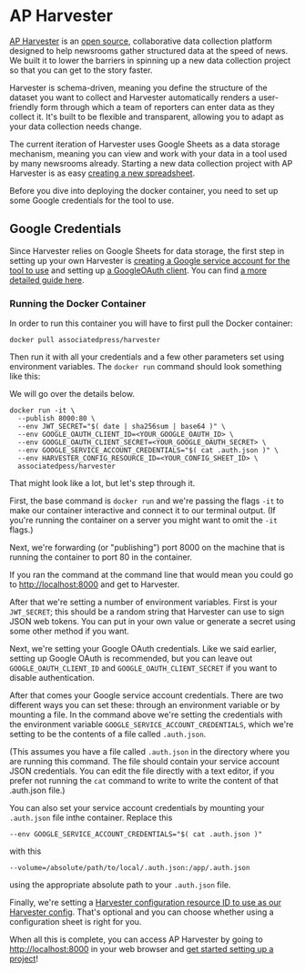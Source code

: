 AP Harvester
============

[AP Harvester][docs] is an [open source][repo], collaborative data collection
platform designed to help newsrooms gather structured data at the speed of
news. We built it to lower the barriers in spinning up a new data collection
project so that you can get to the story faster.

Harvester is schema-driven, meaning you define the structure of the dataset
you want to collect and Harvester automatically renders a user-friendly form
through which a team of reporters can enter data as they collect it. It's built
to be flexible and transparent, allowing you to adapt as your data collection
needs change.

The current iteration of Harvester uses Google Sheets as a data storage
mechanism, meaning you can view and work with your data in a tool used by many
newsrooms already. Starting a new data collection project with AP Harvester is
as easy [creating a new spreadsheet][sheet-new].

Before you dive into deploying the docker container, you need to set up some Google
credentials for the tool to use.

## Google Credentials

Since Harvester relies on Google Sheets for data storage, the first step in
setting up your own Harvester is [creating a Google service account for the
tool to use][create-service-account] and setting up [a GoogleOAuth
client][create-oauth]. You can find [a more detailed guide
here][setup-google-credentials].

### Running the Docker Container

In order to run this container you will have to first pull the
Docker container:

```shell
docker pull associatedpress/harvester
```

Then run it with all your credentials and a few other parameters set
using environment variables. The `docker run` command should look something like this:

We will go over the details below.

```shell
docker run -it \
  --publish 8000:80 \
  --env JWT_SECRET="$( date | sha256sum | base64 )" \
  --env GOOGLE_OAUTH_CLIENT_ID=<YOUR_GOOGLE_OAUTH_ID> \
  --env GOOGLE_OAUTH_CLIENT_SECRET=<YOUR_GOOGLE_OAUTH_SECRET> \
  --env GOOGLE_SERVICE_ACCOUNT_CREDENTIALS="$( cat .auth.json )" \
  --env HARVESTER_CONFIG_RESOURCE_ID=<YOUR_CONFIG_SHEET_ID> \
  associatedpess/harvester
```

That might look like a lot, but let's step through it. 

First, the base command is `docker run` and we're passing the flags `-it` to make our container interactive and connect it to our terminal output. (If you're running the container on a server you might want to omit the `-it` flags.)

Next, we're forwarding (or "publishing") port 8000 on the machine that is
running the container to port 80 in the container. 

If you ran the command at the command line that would mean you could go to
[http://localhost:8000](http://localhost:8000) and get to Harvester.

After that we're setting a number of environment variables. First is your `JWT_SECRET`; this should be a random string that Harvester can use to sign JSON web tokens. You can put in your own value or generate a secret using some other method if you want.

Next, we're setting your Google OAuth credentials. Like we said earlier, setting up Google OAuth is recommended, but you can leave out `GOOGLE_OAUTH_CLIENT_ID` and `GOOGLE_OAUTH_CLIENT_SECRET` if you want to disable authentication.

After that comes your Google service account credentials. There are two different ways you can set these: through an environment variable or by mounting a file. In the command above we're setting the credentials with the environment variable `GOOGLE_SERVICE_ACCOUNT_CREDENTIALS`, which we're setting to be the contents of a file called `.auth.json`. 

(This assumes you have a file called `.auth.json` in the directory where you are running this command. The file should contain your service account JSON credentials. You can edit the file directly with a text editor, if you prefer not running the `cat` command to write to write the content of that .auth.json file.)

You can also set your service account credentials by mounting your `.auth.json` file inthe container. Replace this

```shell
--env GOOGLE_SERVICE_ACCOUNT_CREDENTIALS="$( cat .auth.json )"
```

with this

```shell
--volume=/absolute/path/to/local/.auth.json:/app/.auth.json
```

using the appropriate absolute path to your `.auth.json` file.

Finally, we're setting a [Harvester configuration resource ID to use as our Harvester config][configuration-sheet]. That's optional and you can choose whether using a configuration sheet is right for you.

When all this is complete, you can access AP Harvester by going to [http://localhost:8000](http://localhost:8000) in your web browser and [get started setting up a project][first-project]!

[docs]: https://harvester.readthedocs.io/
[repo]: https://github.com/associatedpress/harvester
[sheet-new]: https://sheets.new
[create-service-account]: https://cloud.google.com/iam/docs/creating-managing-service-accounts
[create-oauth]: https://support.google.com/cloud/answer/6158849?hl=en
[first-project]: https://harvester.readthedocs.io/en/latest/first_project.md
[configuration-sheet]: https://harvester.readthedocs.io/en/latest/configuration_resource.md
[setup-google-credentials]: https://harvester.readthedocs.io/en/latest/setup.md#google-credentials
